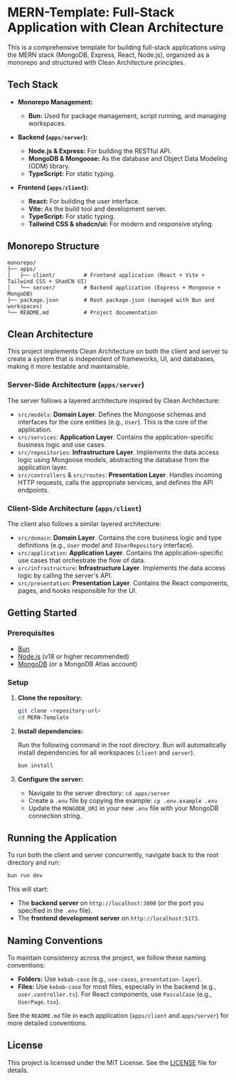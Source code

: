 # MERN-Template: Full-Stack Application with Clean Architecture

This is a comprehensive template for building full-stack applications using the MERN stack (MongoDB, Express, React, Node.js), organized as a monorepo and structured with Clean Architecture principles.

## Tech Stack

- **Monorepo Management:**

  - **Bun:** Used for package management, script running, and managing workspaces.

- **Backend (`apps/server`):**

  - **Node.js & Express:** For building the RESTful API.
  - **MongoDB & Mongoose:** As the database and Object Data Modeling (ODM) library.
  - **TypeScript:** For static typing.

- **Frontend (`apps/client`):**
  - **React:** For building the user interface.
  - **Vite:** As the build tool and development server.
  - **TypeScript:** For static typing.
  - **Tailwind CSS & shadcn/ui:** For modern and responsive styling.

## Monorepo Structure

```plaintext
monorepo/
├── apps/
│   ├── client/         # Frontend application (React + Vite + Tailwind CSS + ShadCN UI)
│   └── server/         # Backend application (Express + Mongoose + MongoDB)
├── package.json        # Root package.json (managed with Bun and workspaces)
└── README.md           # Project documentation
```

## Clean Architecture

This project implements Clean Architecture on both the client and server to create a system that is independent of frameworks, UI, and databases, making it more testable and maintainable.

### Server-Side Architecture (`apps/server`)

The server follows a layered architecture inspired by Clean Architecture:

- `src/models`: **Domain Layer**. Defines the Mongoose schemas and interfaces for the core entities (e.g., `User`). This is the core of the application.
- `src/services`: **Application Layer**. Contains the application-specific business logic and use cases.
- `src/repositories`: **Infrastructure Layer**. Implements the data access logic using Mongoose models, abstracting the database from the application layer.
- `src/controllers` & `src/routes`: **Presentation Layer**. Handles incoming HTTP requests, calls the appropriate services, and defines the API endpoints.

### Client-Side Architecture (`apps/client`)

The client also follows a similar layered architecture:

- `src/domain`: **Domain Layer**. Contains the core business logic and type definitions (e.g., `User` model and `IUserRepository` interface).
- `src/application`: **Application Layer**. Contains the application-specific use cases that orchestrate the flow of data.
- `src/infrastructure`: **Infrastructure Layer**. Implements the data access logic by calling the server's API.
- `src/presentation`: **Presentation Layer**. Contains the React components, pages, and hooks responsible for the UI.

## Getting Started

### Prerequisites

- [Bun](https://bun.sh/)
- [Node.js](https://nodejs.org/) (v18 or higher recommended)
- [MongoDB](https://www.mongodb.com/try/download/community) (or a MongoDB Atlas account)

### Setup

1. **Clone the repository:**

   ```bash
   git clone <repository-url>
   cd MERN-Template
   ```

2. **Install dependencies:**

   Run the following command in the root directory. Bun will automatically install dependencies for all workspaces (`client` and `server`).

   ```bash
   bun install
   ```

3. **Configure the server:**

   - Navigate to the server directory: `cd apps/server`
   - Create a `.env` file by copying the example: `cp .env.example .env`
   - Update the `MONGODB_URI` in your new `.env` file with your MongoDB connection string.

## Running the Application

To run both the client and server concurrently, navigate back to the root directory and run:

```bash
bun run dev
```

This will start:

- The **backend server** on `http://localhost:3000` (or the port you specified in the `.env` file).
- The **frontend development server** on `http://localhost:5173`.

## Naming Conventions

To maintain consistency across the project, we follow these naming conventions:

-   **Folders:** Use `kebab-case` (e.g., `use-cases`, `presentation-layer`).
-   **Files:** Use `kebab-case` for most files, especially in the backend (e.g., `user.controller.ts`). For React components, use `PascalCase` (e.g., `UserPage.tsx`).

See the `README.md` file in each application (`apps/client` and `apps/server`) for more detailed conventions.

## License

This project is licensed under the MIT License. See the [LICENSE](License) file for details.
